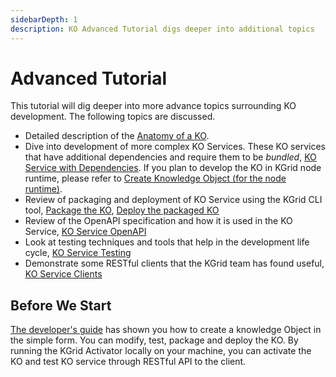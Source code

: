 ```yaml
---
sidebarDepth: 1
description: KO Advanced Tutorial digs deeper into additional topics
---
```

# Advanced Tutorial

This tutorial will dig deeper into more advance topics surrounding KO development. The following topics are discussed.

- Detailed description of the [Anatomy of a KO](https://kgrid.org/guides/tutorial/ko/overview.html).
- Dive into development of more complex KO Services.  These KO services that have additional dependencies and require them to be _bundled_, [KO Service with Dependencies](https://kgrid.org/guides/tutorial/createko.html). If you plan to develop the KO in KGrid node runtime, please refer to [Create Knowledge Object (for the node runtime)](https://kgrid.org/kgrid-node-runtime/createko.html).
- Review of packaging and deployment of KO Service using the KGrid CLI tool, [Package the KO](https://kgrid.org/guides/tutorial/packageko.html), [Deploy the packaged KO
](https://kgrid.org/guides/tutorial/deployko.html)
- Review of the OpenAPI specification and how it is used in the KO Service, [KO Service OpenAPI](https://kgrid.org/guides/tutorial/openapi/overview.html#structure)
- Look at testing techniques and tools that help in the development life cycle, [KO Service Testing](https://kgrid.org/guides/tutorial/testing/unit.html)
- Demonstrate some RESTful clients that the KGrid team has found useful, [KO Service Clients](https://kgrid.org/guides/tutorial/clients/curl.html)

##  Before We Start
[The developer's guide](https://kgrid.org/guides/developer/) has shown you how to create a knowledge Object in the simple form. You can modify, test, package and deploy the KO. By running the KGrid Activator locally on your machine, you can activate the KO and test KO service through RESTful API to the client.
